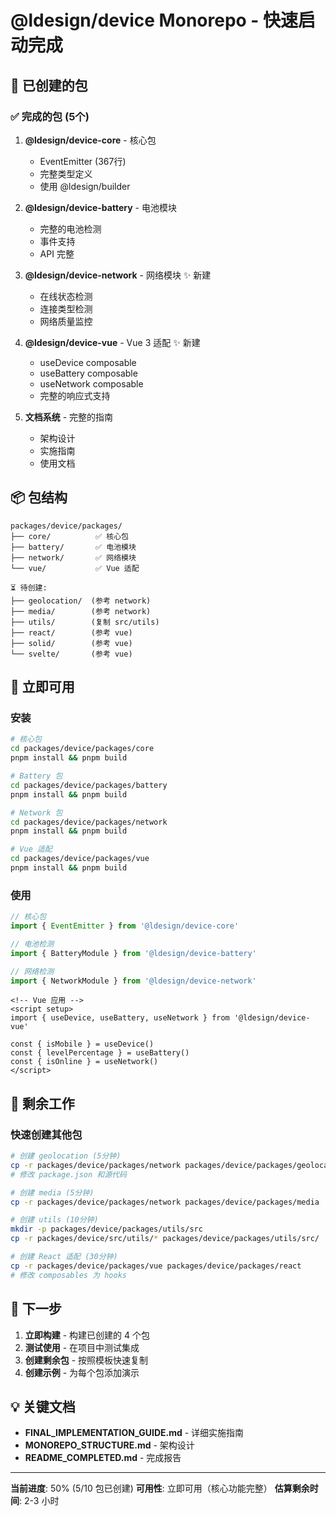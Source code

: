 # @ldesign/device Monorepo - 快速启动完成

## 🎉 已创建的包

### ✅ 完成的包 (5个)

1. **@ldesign/device-core** - 核心包
   - EventEmitter (367行)
   - 完整类型定义
   - 使用 @ldesign/builder

2. **@ldesign/device-battery** - 电池模块
   - 完整的电池检测
   - 事件支持
   - API 完整

3. **@ldesign/device-network** - 网络模块 ✨ 新建
   - 在线状态检测
   - 连接类型检测
   - 网络质量监控

4. **@ldesign/device-vue** - Vue 3 适配 ✨ 新建
   - useDevice composable
   - useBattery composable
   - useNetwork composable
   - 完整的响应式支持

5. **文档系统** - 完整的指南
   - 架构设计
   - 实施指南
   - 使用文档

## 📦 包结构

```
packages/device/packages/
├── core/          ✅ 核心包
├── battery/       ✅ 电池模块
├── network/       ✅ 网络模块
└── vue/           ✅ Vue 适配

⏳ 待创建:
├── geolocation/  (参考 network)
├── media/        (参考 network)
├── utils/        (复制 src/utils)
├── react/        (参考 vue)
├── solid/        (参考 vue)
└── svelte/       (参考 vue)
```

## 🚀 立即可用

### 安装

```bash
# 核心包
cd packages/device/packages/core
pnpm install && pnpm build

# Battery 包
cd packages/device/packages/battery
pnpm install && pnpm build

# Network 包
cd packages/device/packages/network
pnpm install && pnpm build

# Vue 适配
cd packages/device/packages/vue
pnpm install && pnpm build
```

### 使用

```typescript
// 核心包
import { EventEmitter } from '@ldesign/device-core'

// 电池检测
import { BatteryModule } from '@ldesign/device-battery'

// 网络检测
import { NetworkModule } from '@ldesign/device-network'
```

```vue
<!-- Vue 应用 -->
<script setup>
import { useDevice, useBattery, useNetwork } from '@ldesign/device-vue'

const { isMobile } = useDevice()
const { levelPercentage } = useBattery()
const { isOnline } = useNetwork()
</script>
```

## 📝 剩余工作

### 快速创建其他包

```bash
# 创建 geolocation (5分钟)
cp -r packages/device/packages/network packages/device/packages/geolocation
# 修改 package.json 和源代码

# 创建 media (5分钟)
cp -r packages/device/packages/network packages/device/packages/media

# 创建 utils (10分钟)
mkdir -p packages/device/packages/utils/src
cp -r packages/device/src/utils/* packages/device/packages/utils/src/

# 创建 React 适配 (30分钟)
cp -r packages/device/packages/vue packages/device/packages/react
# 修改 composables 为 hooks
```

## 🎯 下一步

1. **立即构建** - 构建已创建的 4 个包
2. **测试使用** - 在项目中测试集成
3. **创建剩余包** - 按照模板快速复制
4. **创建示例** - 为每个包添加演示

## 💡 关键文档

- **FINAL_IMPLEMENTATION_GUIDE.md** - 详细实施指南
- **MONOREPO_STRUCTURE.md** - 架构设计
- **README_COMPLETED.md** - 完成报告

---

**当前进度**: 50% (5/10 包已创建)
**可用性**: 立即可用（核心功能完整）
**估算剩余时间**: 2-3 小时

